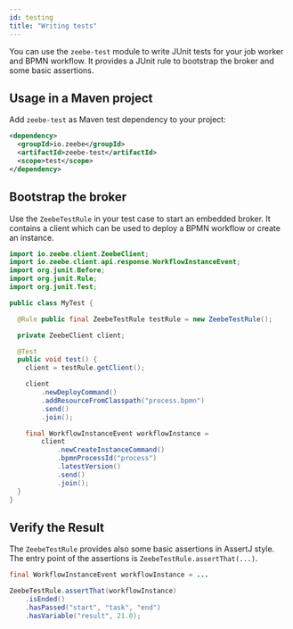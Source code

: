 ```yaml
---
id: testing
title: "Writing tests"
---
```

You can use the `zeebe-test` module to write JUnit tests for your job worker and BPMN workflow. It provides a JUnit rule to bootstrap the broker and some basic assertions.

## Usage in a Maven project

Add `zeebe-test` as Maven test dependency to your project:

```xml
<dependency>
  <groupId>io.zeebe</groupId>
  <artifactId>zeebe-test</artifactId>
  <scope>test</scope>
</dependency>
```

## Bootstrap the broker

Use the `ZeebeTestRule` in your test case to start an embedded broker. It contains a client which can be used to deploy a BPMN workflow or create an instance.

```java
import io.zeebe.client.ZeebeClient;
import io.zeebe.client.api.response.WorkflowInstanceEvent;
import org.junit.Before;
import org.junit.Rule;
import org.junit.Test;

public class MyTest {

  @Rule public final ZeebeTestRule testRule = new ZeebeTestRule();

  private ZeebeClient client;

  @Test
  public void test() {
  	client = testRule.getClient();

    client
        .newDeployCommand()
        .addResourceFromClasspath("process.bpmn")
        .send()
        .join();

    final WorkflowInstanceEvent workflowInstance =
        client
            .newCreateInstanceCommand()
            .bpmnProcessId("process")
            .latestVersion()
            .send()
            .join();
  }
}
```

## Verify the Result

The `ZeebeTestRule` provides also some basic assertions in AssertJ style. The entry point of the assertions is `ZeebeTestRule.assertThat(...)`.

```java
final WorkflowInstanceEvent workflowInstance = ...

ZeebeTestRule.assertThat(workflowInstance)
    .isEnded()
    .hasPassed("start", "task", "end")
    .hasVariable("result", 21.0);
```

